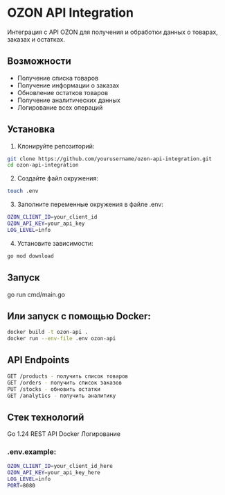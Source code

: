 # OZON API Integration

Интеграция с API OZON для получения и обработки данных о товарах, заказах и остатках.

## Возможности

- Получение списка товаров
- Получение информации о заказах
- Обновление остатков товаров
- Получение аналитических данных
- Логирование всех операций

## Установка

1. Клонируйте репозиторий:

```bash
git clone https://github.com/yourusername/ozon-api-integration.git
cd ozon-api-integration
```

2. Создайте файл окружения:

```bash
touch .env
```

3. Заполните переменные окружения в файле .env:

```bash
OZON_CLIENT_ID=your_client_id
OZON_API_KEY=your_api_key
LOG_LEVEL=info
```

4. Установите зависимости:

```bash
go mod download
```

## Запуск

go run cmd/main.go


## Или запуск с помощью Docker:

```bash
docker build -t ozon-api .
docker run --env-file .env ozon-api
```

## API Endpoints

```bash
GET /products - получить список товаров
GET /orders - получить список заказов
PUT /stocks - обновить остатки
GET /analytics - получить аналитику
```

## Стек технологий

Go 1.24
REST API
Docker
Логирование

### .env.example:
```bash
OZON_CLIENT_ID=your_client_id_here
OZON_API_KEY=your_api_key_here
LOG_LEVEL=info
PORT=8080
```